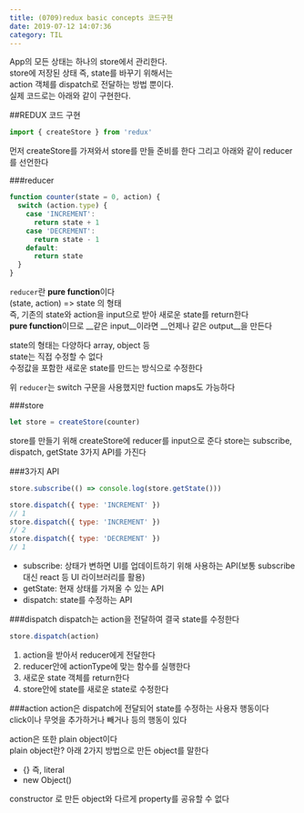 ```yaml
---
title: (0709)redux basic concepts 코드구현
date: 2019-07-12 14:07:36
category: TIL
---
```


App의 모든 상태는 하나의 store에서 관리한다.  
store에 저장된 상태 즉, state를 바꾸기 위해서는  
action 객체를 dispatch로 전달하는 방법 뿐이다.  
실제 코드로는 아래와 같이 구현한다.  

##REDUX 코드 구현

```js
import { createStore } from 'redux'
```

먼저 createStore를 가져와서 store를 만들 준비를 한다
그리고 아래와 같이 reducer를 선언한다

###reducer

```js
function counter(state = 0, action) {
  switch (action.type) {
    case 'INCREMENT':
      return state + 1
    case 'DECREMENT':
      return state - 1
    default:
      return state
  }
}
```

`reducer`란 **pure function**이다  
(state, action) => state 의 형태  
즉, 기존의 state와 action을 input으로 받아 새로운 state를 return한다  
**pure function**이므로 __같은 input__이라면 __언제나 같은 output__을 만든다  
  
state의 형태는 다양하다 array, object 등  
state는 직접 수정할 수 없다  
수정값을 포함한 새로운 state를 만드는 방식으로 수정한다  
  
위 `reducer`는 switch 구문을 사용했지만 fuction maps도 가능하다

###store

```js
let store = createStore(counter)
```

store를 만들기 위해 createStore에 reducer를 input으로 준다
store는 subscribe, dispatch, getState 3가지 API를 가진다

###3가지 API

```js
store.subscribe(() => console.log(store.getState()))

store.dispatch({ type: 'INCREMENT' })
// 1
store.dispatch({ type: 'INCREMENT' })
// 2
store.dispatch({ type: 'DECREMENT' })
// 1
```

- subscribe: 상태가 변하면 UI를 업데이트하기 위해 사용하는 API(보통 subscribe대신 react 등 UI 라이브러리를 활용)
- getState: 현재 상태를 가져올 수 있는 API
- dispatch: state를 수정하는 API

###dispatch
dispatch는 action을 전달하여 결국 state를 수정한다

```js
store.dispatch(action)
```

1. action을 받아서 reducer에게 전달한다  
2. reducer안에 actionType에 맞는 함수를 실행한다  
3. 새로운 state 객체를 return한다
4. store안에 state를 새로운 state로 수정한다

###action
action은 dispatch에 전달되어 state를 수정하는 사용자 행동이다  
click이나 무엇을 추가하거나 빼거나 등의 행동이 있다  
  
action은 또한 plain object이다  
plain object란? 아래 2가지 방법으로 만든 object를 말한다

- {} 즉, literal
- new Object()

constructor 로 만든 object와 다르게 property를 공유할 수 없다
